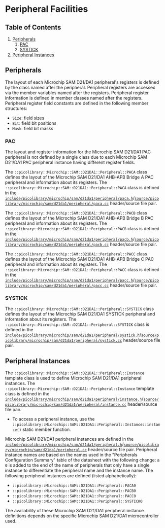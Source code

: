 # Peripheral Facilities

## Table of Contents
1. [Peripherals](#peripherals)
    1. [PAC](#pac)
    1. [SYSTICK](#systick)
1. [Peripheral Instances](#peripheral-instances)

## Peripherals
The layout of each Microchip SAM D21/DA1 peripheral's registers is defined by the class
named after the peripheral.
Peripheral registers are accessed via the member variables named after the registers.
Peripheral register information is defined in member classes named after the registers.
Peripheral register field constants are defined in the following member structures:
- `Size`: field sizes
- `Bit`: field bit positions
- `Mask`: field bit masks

### PAC
The layout and register information for the Microchip SAM D21/DA1 PAC peripheral is not
defined by a single class due to each Microchip SAM D21/DA1 PAC peripheral instance having
different register fields.

The `::picolibrary::Microchip::SAM::D21DA1::Peripheral::PACA` class defines the layout of
the Microchip SAM D21/DA1 AHB-APB Bridge A PAC peripheral and information about its
registers.
The `::picolibrary::Microchip::SAM::D21DA1::Peripheral::PACA` class is defined in the
[`include/picolibrary/microchip/sam/d21da1/peripheral/paca.h`](https://github.com/apcountryman/picolibrary-microchip-sam-d21da1/blob/main/include/picolibrary/microchip/sam/d21da1/peripheral/paca.h)/[`source/picolibrary/microchip/sam/d21da1/peripheral/paca.cc`](https://github.com/apcountryman/picolibrary-microchip-sam-d21da1/blob/main/source/picolibrary/microchip/sam/d21da1/peripheral/paca.cc)
header/source file pair.

The `::picolibrary::Microchip::SAM::D21DA1::Peripheral::PACB` class defines the layout of
the Microchip SAM D21/DA1 AHB-APB Bridge B PAC peripheral and information about its
registers.
The `::picolibrary::Microchip::SAM::D21DA1::Peripheral::PACB` class is defined in the
[`include/picolibrary/microchip/sam/d21da1/peripheral/pacb.h`](https://github.com/apcountryman/picolibrary-microchip-sam-d21da1/blob/main/include/picolibrary/microchip/sam/d21da1/peripheral/pacb.h)/[`source/picolibrary/microchip/sam/d21da1/peripheral/pacb.cc`](https://github.com/apcountryman/picolibrary-microchip-sam-d21da1/blob/main/source/picolibrary/microchip/sam/d21da1/peripheral/pacb.cc)
header/source file pair.

The `::picolibrary::Microchip::SAM::D21DA1::Peripheral::PACC` class defines the layout of
the Microchip SAM D21/DA1 AHB-APB Bridge C PAC peripheral and information about its
registers.
The `::picolibrary::Microchip::SAM::D21DA1::Peripheral::PACC` class is defined in the
[`include/picolibrary/microchip/sam/d21da1/peripheral/pacc.h`](https://github.com/apcountryman/picolibrary-microchip-sam-d21da1/blob/main/include/picolibrary/microchip/sam/d21da1/peripheral/pacc.h)/[`source/picolibrary/microchip/sam/d21da1/peripheral/pacc.cc`](https://github.com/apcountryman/picolibrary-microchip-sam-d21da1/blob/main/source/picolibrary/microchip/sam/d21da1/peripheral/pacc.cc)
header/source file pair.

### SYSTICK
The `::picolibrary::Microchip::SAM::D21DA1::Peripheral::SYSTICK` class defines the layout
of the Microchip SAM D21/DA1 SYSTICK peripheral and information about its registers.
The `::picolibrary::Microchip::SAM::D21DA1::Peripheral::SYSTICK` class is defined in the
[`include/picolibrary/microchip/sam/d21da1/peripheral/systick.h`](https://github.com/apcountryman/picolibrary-microchip-sam-d21da1/blob/main/include/picolibrary/microchip/sam/d21da1/peripheral/systick.h)/[`source/picolibrary/microchip/sam/d21da1/peripheral/systick.cc`](https://github.com/apcountryman/picolibrary-microchip-sam-d21da1/blob/main/source/picolibrary/microchip/sam/d21da1/peripheral/systick.cc)
header/source file pair.

## Peripheral Instances
The `::picolibrary::Microchip::SAM::D21DA1::Peripheral::Instance` template class is used
to define Microchip SAM D21/DA1 peripheral instances.
The `::picolibrary::Microchip::SAM::D21DA1::Peripheral::Instance` template class is
defined in the
[`include/picolibrary/microchip/sam/d21da1/peripheral/instance.h`](https://github.com/apcountryman/picolibrary-microchip-sam-d21da1/blob/main/include/picolibrary/microchip/sam/d21da1/peripheral/instance.h)/[`source/picolibrary/microchip/sam/d21da1/peripheral/instance.cc`](https://github.com/apcountryman/picolibrary-microchip-sam-d21da1/blob/main/source/picolibrary/microchip/sam/d21da1/peripheral/instance.cc)
header/source file pair.
- To access a peripheral instance, use the
  `::picolibrary::Microchip::SAM::D21DA1::Peripheral::Instance::instance()` static member
  function.

Microchip SAM D21/DA1 peripheral instances are defined in the
[`include/picolibrary/microchip/sam/d21da1/peripheral.h`](https://github.com/apcountryman/picolibrary-microchip-sam-d21da1/blob/main/include/picolibrary/microchip/sam/d21da1/peripheral.h)/[`source/picolibrary/microchip/sam/d21da1/peripheral.cc`](https://github.com/apcountryman/picolibrary-microchip-sam-d21da1/blob/main/source/picolibrary/microchip/sam/d21da1/peripheral.cc)
header/source file pair.
Peripheral instance names are based on the names used in the "Peripherals Configuration
Summary" table of the datasheet with the following change: a `0` is added to the end of
the name of peripherals that only have a single instance to differentiate the peripheral
name and the instance name.
The following peripheral instances are defined (listed alphabetically):
- `::picolibrary::Microchip::SAM::D21DA1::Peripheral::PACA0`
- `::picolibrary::Microchip::SAM::D21DA1::Peripheral::PACB0`
- `::picolibrary::Microchip::SAM::D21DA1::Peripheral::PACC0`
- `::picolibrary::Microchip::SAM::D21DA1::Peripheral::SYSTICK0`

The availability of these Microchip SAM D21/DA1 peripheral instance definitions depends on
the specific Microchip SAM D21/DA1 microcontroller used.

